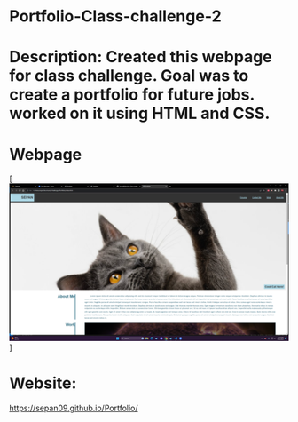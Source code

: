 # Portfolio-Class-challenge-2

# Description: Created this webpage for class challenge. Goal was to create a portfolio for future jobs. worked on it using HTML and CSS.

# Webpage 
[![Alt text](assets/webpage.png)]

# Website: 
https://sepan09.github.io/Portfolio/


